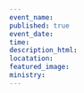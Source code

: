 ```yaml
---
event_name:
published: true
event_date:
time:
description_html:
locatation:
featured_image:
ministry:
---
```

